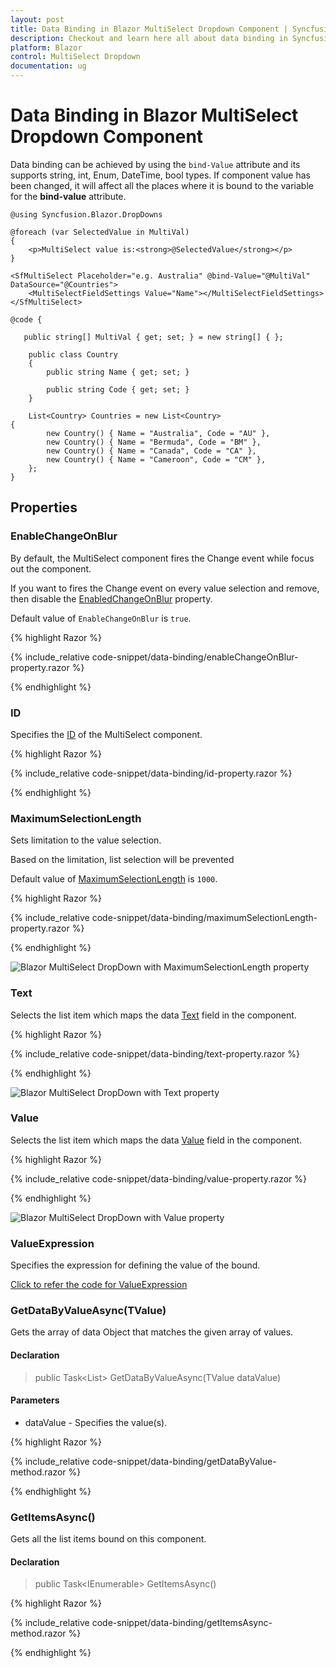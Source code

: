 ```yaml
---
layout: post
title: Data Binding in Blazor MultiSelect Dropdown Component | Syncfusion
description: Checkout and learn here all about data binding in Syncfusion Blazor MultiSelect Dropdown component and more.
platform: Blazor
control: MultiSelect Dropdown
documentation: ug
---
```


# Data Binding in Blazor MultiSelect Dropdown Component

Data binding can be achieved by using the `bind-Value` attribute and its supports string, int, Enum, DateTime, bool types. If component value has been changed, it will affect all the places where it is bound to the variable for the **bind-value** attribute.

```cshtml
@using Syncfusion.Blazor.DropDowns

@foreach (var SelectedValue in MultiVal)
{
    <p>MultiSelect value is:<strong>@SelectedValue</strong></p>
}

<SfMultiSelect Placeholder="e.g. Australia" @bind-Value="@MultiVal" DataSource="@Countries">
    <MultiSelectFieldSettings Value="Name"></MultiSelectFieldSettings>
</SfMultiSelect>

@code {

   public string[] MultiVal { get; set; } = new string[] { };

    public class Country
    {
        public string Name { get; set; }

        public string Code { get; set; }
    }

    List<Country> Countries = new List<Country>
{
        new Country() { Name = "Australia", Code = "AU" },
        new Country() { Name = "Bermuda", Code = "BM" },
        new Country() { Name = "Canada", Code = "CA" },
        new Country() { Name = "Cameroon", Code = "CM" },
    };
}
```

## Properties

### EnableChangeOnBlur

By default, the MultiSelect component fires the Change event while focus out the component.

If you want to fires the Change event on every value selection and remove, then disable the [EnabledChangeOnBlur](https://help.syncfusion.com/cr/blazor/Syncfusion.Blazor.DropDowns.SfMultiSelect-2.html#Syncfusion_Blazor_DropDowns_SfMultiSelect_2_EnableChangeOnBlur) property.

Default value of `EnableChangeOnBlur` is `true`.

{% highlight Razor %}

{% include_relative code-snippet/data-binding/enableChangeOnBlur-property.razor %}

{% endhighlight %} 

### ID

Specifies the [ID](https://help.syncfusion.com/cr/blazor/Syncfusion.Blazor.DropDowns.SfMultiSelect-2.html#Syncfusion_Blazor_DropDowns_SfMultiSelect_2_ID) of the MultiSelect component.

{% highlight Razor %}

{% include_relative code-snippet/data-binding/id-property.razor %}

{% endhighlight %}

### MaximumSelectionLength

Sets limitation to the value selection.

Based on the limitation, list selection will be prevented

Default value of [MaximumSelectionLength](https://help.syncfusion.com/cr/blazor/Syncfusion.Blazor.DropDowns.SfMultiSelect-2.html#Syncfusion_Blazor_DropDowns_SfMultiSelect_2_MaximumSelectionLength) is `1000`.

{% highlight Razor %}

{% include_relative code-snippet/data-binding/maximumSelectionLength-property.razor %}

{% endhighlight %}

![Blazor MultiSelect DropDown with MaximumSelectionLength property](./images/data-binding/blazor_multiselect_maximumSelectionLength-property.png)

### Text

Selects the list item which maps the data [Text](https://help.syncfusion.com/cr/blazor/Syncfusion.Blazor.DropDowns.SfMultiSelect-2.html#Syncfusion_Blazor_DropDowns_SfMultiSelect_2_Text) field in the component.

{% highlight Razor %}

{% include_relative code-snippet/data-binding/text-property.razor %}

{% endhighlight %}

![Blazor MultiSelect DropDown with Text property](./images/data-binding/blazor_multiselect_text-property.png)

### Value

Selects the list item which maps the data [Value](https://help.syncfusion.com/cr/blazor/Syncfusion.Blazor.DropDowns.SfMultiSelect-2.html#Syncfusion_Blazor_DropDowns_SfMultiSelect_2_Value) field in the component.

{% highlight Razor %}

{% include_relative code-snippet/data-binding/value-property.razor %}

{% endhighlight %}

![Blazor MultiSelect DropDown with Value property](./images/data-binding/blazor_multiselect_value-property.png)
 
### ValueExpression

Specifies the expression for defining the value of the bound.

[Click to refer the code for ValueExpression](https://blazor.syncfusion.com/documentation/multiselect-dropdown/how-to/tooltip)

### GetDataByValueAsync(TValue)

Gets the array of data Object that matches the given array of values.

#### Declaration

> public Task<List<TItem>> GetDataByValueAsync(TValue dataValue)

#### Parameters

* dataValue	- Specifies the value(s).

{% highlight Razor %}

{% include_relative code-snippet/data-binding/getDataByValue-method.razor %}

{% endhighlight %}

### GetItemsAsync()

Gets all the list items bound on this component.

#### Declaration

> public Task<IEnumerable<TItem>> GetItemsAsync()

{% highlight Razor %}

{% include_relative code-snippet/data-binding/getItemsAsync-method.razor %}

{% endhighlight %}



